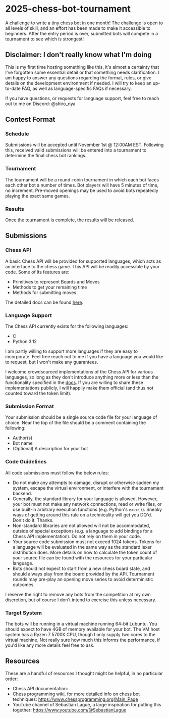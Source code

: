 # 2025-chess-bot-tournament
A challenge to write a tiny chess bot in one month! The challenge is open to all levels of skill, and an effort has been made to make it accessible to beginners. After the entry period is over, submitted bots will compete in a tournament to see which is strongest! 

## Disclaimer: I don't really know what I'm doing
This is my first time hosting something like this, it's almost a certainty that I've forgotten some essential detail or that something needs clarification. I am happy to answer any questions regarding the format, rules, or give details on the development environment if needed. I will try to keep an up-to-date FAQ, as well as language-specific FAQs if necessary.

If you have questions, or requests for language support, feel free to reach out to me on Discord: @shiro_nya

## Contest Format
### Schedule
Submissions will be accepted until November 1st @ 12:00AM EST. Following this, received valid submissions will be entered into a tournament to determine the final chess bot rankings.
### Tournament
The tournament will be a round-robin tournament in which each bot faces each other bot a number of times. Bot players will have 5 minutes of time, no increment. Pre-moved openings may be used to avoid bots repeatedly playing the exact same games.
### Results
Once the tournament is complete, the results will be released.

## Submissions
### Chess API
A basic Chess API will be provided for supported languages, which acts as an interface to the chess game. This API will be readily accessible by your code. Some of its features are:

- Primitives to represent Boards and Moves
- Methods to get your remaining time
- Methods for submitting moves

The detailed docs can be found [here](API_LINK_HERE).
### Language Support
The Chess API currently exists for the following languages:

- C
- Python 3.12

I am partly willing to support more languages if they are easy to incorporate. Feel free reach out to me if you have a language you would like to request, but I won't make any guarantees.

I welcome crowdsourced implementations of the Chess API for various languages, so long as they don't introduce anything more or less than the functionality specified in the [docs](API_LINK_HERE). If you are willing to share these implementations publicly, I will happily make them official (and thus not counted toward the token limit).
### Submission Format
Your submission should be a single source code file for your language of choice. Near the top of the file should be a comment containing the following:

- Author(s)
- Bot name
- (Optional) A description for your bot
### Code Guidelines
All code submissions must follow the below rules:

- Do not make any attempts to damage, disrupt or otherwise sadden my system, escape the virtual environment, or interfere with the tournament backend.
- Generally, the standard library for your language is allowed. However, your bot must not make any network connections, read or write files, or use built-in arbitrary execution functions (e.g. Python's `exec()`). Sneaky ways of getting around this rule on a technicality will get you DQ'd. Don't do it. Thanks.
- Non-standard libraries are not allowed will not be accommodated, outside of special exceptions (e.g. a language to add bindings for a Chess API implementation). Do not rely on them in your code.
- Your source code submission must not exceed 1024 tokens. Tokens for a language will be evaluated in the same way as the standard lexer distribution does. More details on how to calculate the token count of your source file can be found with the resources for your particular language.
- Bots should not expect to start from a new chess board state, and should always play from the board provided by the API. Tournament rounds may pre-play an opening move series to avoid deterministic outcomes.

I reserve the right to remove any bots from the competition at my own discretion, but of course I don't intend to exercise this unless necessary.
### Target System
The bots will be running in a virtual machine running 64-bit Lubuntu. You should expect to have 4GB of memory available for your bot. The VM host system has a Ryzen 7 5700X CPU, though I only supply two cores to the virtual machine. Not really sure how much this informs the performance, if you'd like any more details feel free to ask.

## Resources
These are a handful of resources I thought might be helpful, in no particular order:

- Chess API documentation:
- Chess programming wiki, for more detailed info on chess bot techniques: https://www.chessprogramming.org/Main_Page
- YouTube channel of Sebastian Lague, a large inspiration for putting this together: https://www.youtube.com/@SebastianLague
